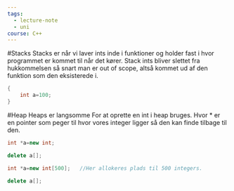 ```yaml
---
tags:
  - lecture-note
  - uni
course: C++
---
```

#Stacks
Stacks er når vi laver ints inde i funktioner og holder fast i hvor programmet er kommet til når det kører.
Stack ints bliver slettet fra hukkommelsen så snart man er out of scope, altså kommet ud af den funktion som den eksisterede i.
```Cpp
{
	int a=100;
}
```

#Heap
Heaps er langsomme
For at oprette en int i heap bruges. Hvor * er en pointer som peger til hvor vores integer ligger så den kan finde tilbage til den.
```Cpp
int *a=new int;

delete a[];
```

```Cpp
int *a=new int[500];   //Her allokeres plads til 500 integers.

delete a[];
```
